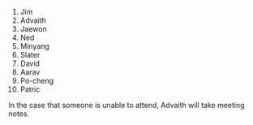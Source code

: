 1. Jim
2. Advaith
3. Jaewon
4. Ned
5. Minyang
6. Slater
7. David
8. Aarav
9. Po-cheng
10. Patric

In the case that someone is unable to attend, Advaith will take meeting notes.

